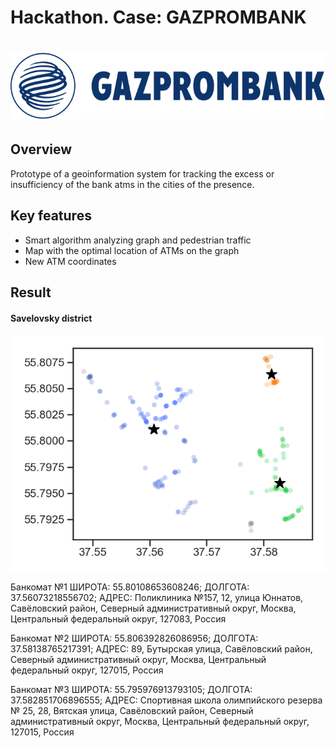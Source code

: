 # Hackathon. Case: GAZPROMBANK

<h1 align="center">
  <img src="assets/gazprombank-logo.png" alt="Hackathon">
</h1>

## Overview

Prototype of a geoinformation system for tracking the excess or insufficiency of the bank atms in the cities of the presence.

## Key features
 - Smart algorithm analyzing graph and pedestrian traffic
 - Map with the optimal location of ATMs on the graph
 - New ATM coordinates

## Result

#### Savelovsky district
<img src="assets/savelovsky_result.png" alt="Hackathon">

Банкомат №1
ШИРОТА: 55.80108653608246;
ДОЛГОТА: 37.56073218556702;
АДРЕС: Поликлиника №157, 12, улица Юннатов, Савёловский район, Северный административный округ, Москва, Центральный федеральный округ, 127083, Россия

Банкомат №2
ШИРОТА: 55.806392826086956;
ДОЛГОТА: 37.58138765217391;
АДРЕС: 89, Бутырская улица, Савёловский район, Северный административный округ, Москва, Центральный федеральный округ, 127015, Россия

Банкомат №3
ШИРОТА: 55.795976913793105;
ДОЛГОТА: 37.582851706896555;
АДРЕС: Спортивная школа олимпийского резерва № 25, 28, Вятская улица, Савёловский район, Северный административный округ, Москва, Центральный федеральный округ, 127015, Россия
